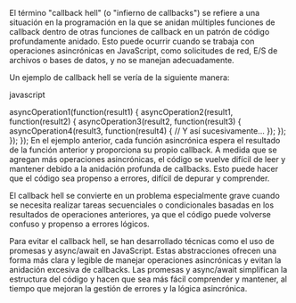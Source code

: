 El término "callback hell" (o "infierno de callbacks") se refiere a una situación en la programación en la que se anidan múltiples funciones de callback dentro de otras funciones de callback en un patrón de código profundamente anidado. Esto puede ocurrir cuando se trabaja con operaciones asincrónicas en JavaScript, como solicitudes de red, E/S de archivos o bases de datos, y no se manejan adecuadamente.

Un ejemplo de callback hell se vería de la siguiente manera:

javascript

asyncOperation1(function(result1) {
  asyncOperation2(result1, function(result2) {
    asyncOperation3(result2, function(result3) {
      asyncOperation4(result3, function(result4) {
        // Y así sucesivamente...
      });
    });
  });
});
En el ejemplo anterior, cada función asincrónica espera el resultado de la función anterior y proporciona su propio callback. A medida que se agregan más operaciones asincrónicas, el código se vuelve difícil de leer y mantener debido a la anidación profunda de callbacks. Esto puede hacer que el código sea propenso a errores, difícil de depurar y comprender.

El callback hell se convierte en un problema especialmente grave cuando se necesita realizar tareas secuenciales o condicionales basadas en los resultados de operaciones anteriores, ya que el código puede volverse confuso y propenso a errores lógicos.

Para evitar el callback hell, se han desarrollado técnicas como el uso de promesas y async/await en JavaScript. Estas abstracciones ofrecen una forma más clara y legible de manejar operaciones asincrónicas y evitan la anidación excesiva de callbacks. Las promesas y async/await simplifican la estructura del código y hacen que sea más fácil comprender y mantener, al tiempo que mejoran la gestión de errores y la lógica asincrónica.